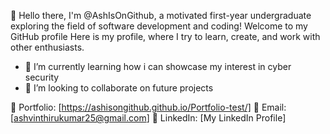 👏 Hello there, I'm @AshIsOnGithub, a motivated first-year undergraduate exploring the field of software development and coding! Welcome to my GitHub profile 
   Here is my profile, where I try to learn, create, and work with other enthusiasts.
- 🌱 I’m currently learning how i can showcase my interest in cyber security
- 👯 I’m looking to collaborate on future projects

🔗 Portfolio: [https://ashisongithub.github.io/Portfolio-test/]
📧 Email: [ashvinthirukumar25@gmail.com]
💼 LinkedIn: [My LinkedIn Profile]
